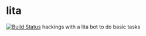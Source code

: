 # lita

[![Build Status](http://zibbytechnology.ddns.net:9987/job/lita/job/master/badge/icon)](zibbytechnology.ddns.net:9987/job/lita/job/master/)
hackings with a lita bot to do basic tasks
